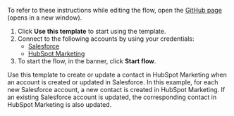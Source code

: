 To refer to these instructions while editing the flow, open the [GitHub page](https://github.com/ot4i/app-connect-templates/tree/main/resources/markdown/Create%20or%20update%20a%20contact%20in%20HubSpot%20Marketing%20when%20an%20account%20is%20created%20or%20updated%20in%20Salesforce_instructions.md) (opens in a new window).

1. Click **Use this template** to start using the template.
2. Connect to the following accounts by using your credentials:
   - [Salesforce](https://ibm.biz/ach2salesforce)
   - [HubSpot Marketing](https://ibm.biz/achubspotmarketing)
3. To start the flow, in the banner, click **Start flow**.


Use this template to create or update a contact in HubSpot Marketing when an account is created or updated in Salesforce. In this example, for each new Salesforce account, a new contact is created in HubSpot Marketing. If an existing Salesforce account is updated, the corresponding contact in HubSpot Marketing is also updated.







